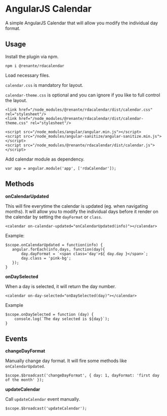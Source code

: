 # AngularJS Calendar
A simple AngularJS Calendar that will allow you modify the individual day format.

## Usage

Install the plugin via npm.

    npm i @renante/rdacalendar

Load necessary files.

`calendar.css` is mandatory for layout.

`calendar-theme.css` is optional and you can ignore if you like to full control the layout.

    <link href="/node_modules/@renante/rdacalendar/dist/calendar.css" rel="stylesheet"/>
    <link href="/node_modules/@renante/rdacalendar/dist/calendar-theme.css" rel="stylesheet"/>

    <script src="/node_modules/angular/angular.min.js"></script>
    <script src="/node_modules/angular-sanitize/angular-sanitize.min.js"></script>
    <script src="/node_modules/@renante/rdacalendar/dist/calendar.js"></script>
    
Add calendar module as dependency.

    var app = angular.module('app', ['rdaCalendar']);

## Methods


**onCalendarUpdated**

This will fire everytime the calendar is updated (eg. when navigating months).
It will allow you to modify the individual days before it render on the calendar by setting the `dayFormat` or `class`.


    <calendar on-calendar-updated="onCalendarUpdated(info)"></calendar> 

Example:

    $scope.onCalendarUpdated = function(info) {
       angular.forEach(info.days, function(day){
           day.dayFormat = `<span class='day'>${ day.day }</span>`;
           day.class = 'pink-bg';
       });
    }


**onDaySelected**

When a day is selected, it will return the day number.

    <calendar on-day-selected="onDaySelected(day)"></calendar>
    
Example

    $scope.onDaySelected = function (day) {
        console.log(`The day selected is ${day}`);
    }
    

## Events


**changeDayFormat**

Manually change day format.
It will fire some methods like `onCalendarUpdated`.

    $scope.$broadcast('changeDayFormat', { day: 1, dayFormat: 'first day of the month' });


**updateCalendar**

Call `updateCalendar` event manually.

    $scope.$broadcast('updateCalendar');